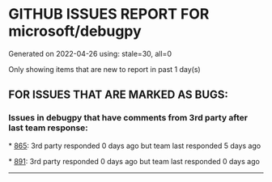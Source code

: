 
# GITHUB ISSUES REPORT FOR microsoft/debugpy


Generated on 2022-04-26 using: stale=30, all=0


Only showing items that are new to report in past 1 day(s)


## FOR ISSUES THAT ARE MARKED AS BUGS:


### Issues in debugpy that have comments from 3rd party after last team response:


\* [865](https://github.com/microsoft/debugpy/issues/865 "debugging through poetry drops subprocess"): 3rd party responded 0 days ago but team last responded 5 days ago

\* [891](https://github.com/microsoft/debugpy/issues/891 "Error: Server[1] disconnected unexpectedly when typing anything in the Python debug console while debugging"): 3rd party responded 0 days ago but team last responded 0 days ago

---
